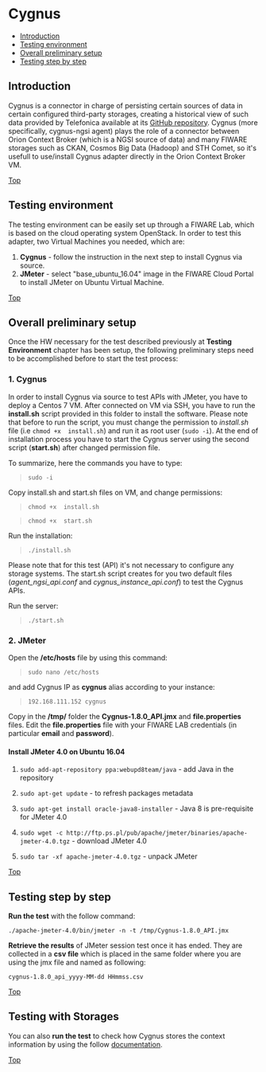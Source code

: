 # Cygnus #

* [Introduction](#introduction)
* [Testing environment](#testing-environment)
* [Overall preliminary setup](#overall-preliminary-setup)
* [Testing step by step](#testing-step-by-step)

## Introduction ##

Cygnus is a connector in charge of persisting certain sources of data in certain configured third-party storages, creating a historical view of such data provided by Telefonica available at its [GitHub repository](https://github.com/telefonicaid/fiware-cygnus). Cygnus (more specifically, cygnus-ngsi agent) plays the role of a connector between Orion Context Broker (which is a NGSI source of data) and many FIWARE storages such as CKAN, Cosmos Big Data (Hadoop) and STH Comet, so it's usefull to use/install Cygnus adapter directly in the Orion Context Broker VM. 

[Top](#cygnus)

## Testing environment ##

The testing environment can be easily set up through a FIWARE Lab, which is based on the cloud operating system OpenStack. 
In order to test this adapter, two Virtual Machines you needed, which are: 

1. **Cygnus** - follow the instruction in the next step to install Cygnus via source. 
2. **JMeter** - select "base_ubuntu_16.04" image in the FIWARE Cloud Portal to install JMeter on Ubuntu Virtual Machine.

[Top](#cygnus)

## Overall preliminary setup ##

Once the HW necessary for the test described previously at **Testing Environment** chapter has been setup, the following preliminary steps need to be accomplished before to start the test process:

### 1. Cygnus ###

In order to install Cygnus via source to test APIs with JMeter, you have to deploy a Centos 7 VM.
After connected on VM via SSH, you have to run the **install.sh** script provided in this folder to install the software. 
Please note that before to run the script, you must change the permission to *install.sh* file (i.e `chmod +x  install.sh`) and run it as root user (`sudo -i`). 
At the end of installation process you have to start the Cygnus server using the second script (**start.sh**) after changed permission file.

To summarize, here the commands you have to type:

> `sudo -i`

Copy install.sh and start.sh files on VM, and change permissions:

> `chmod +x  install.sh`

> `chmod +x  start.sh`


Run the installation:

> `./install.sh`


Please note that for this test (API) it's not necessary to configure any storage systems. The start.sh script creates for you two default files (*agent_ngsi_api.conf* and *cygnus_instance_api.conf*) to test the Cygnus APIs. 

Run the server:

> `./start.sh`
 

### 2. JMeter ###

Open the **/etc/hosts** file by using this command:

> `sudo nano /etc/hosts` 

and add Cygnus IP as **cygnus** alias according to your instance: 

> `192.168.111.152 cygnus`


Copy in the **/tmp/** folder the **Cygnus-1.8.0_API.jmx** and **file.properties** files.
Edit the **file.properties** file with your FIWARE LAB credentials (in particular **email** and **password**).


#### Install JMeter 4.0 on Ubuntu 16.04 ####

1. `sudo add-apt-repository ppa:webupd8team/java` - add Java in the repository

2. `sudo apt-get update` - to refresh packages metadata

3. `sudo apt-get install oracle-java8-installer` - Java 8 is pre-requisite for JMeter 4.0

4. `sudo wget -c http://ftp.ps.pl/pub/apache/jmeter/binaries/apache-jmeter-4.0.tgz` - download JMeter 4.0

5. `sudo tar -xf apache-jmeter-4.0.tgz` - unpack JMeter

[Top](#cygnus)

## Testing step by step ##

**Run the test** with the follow command: 

`./apache-jmeter-4.0/bin/jmeter -n -t /tmp/Cygnus-1.8.0_API.jmx`

**Retrieve the results** of JMeter session test once it has ended. They are collected in a **csv file** which is placed in the same folder where you are using the jmx file and named as following: 

`cygnus-1.8.0_api_yyyy-MM-dd HHmmss.csv`

[Top](#cygnus)


## Testing with Storages ##

You can also **run the test** to check how Cygnus stores the context information by using the follow [documentation](./cygnus.storage).

[Top](#cygnus)
